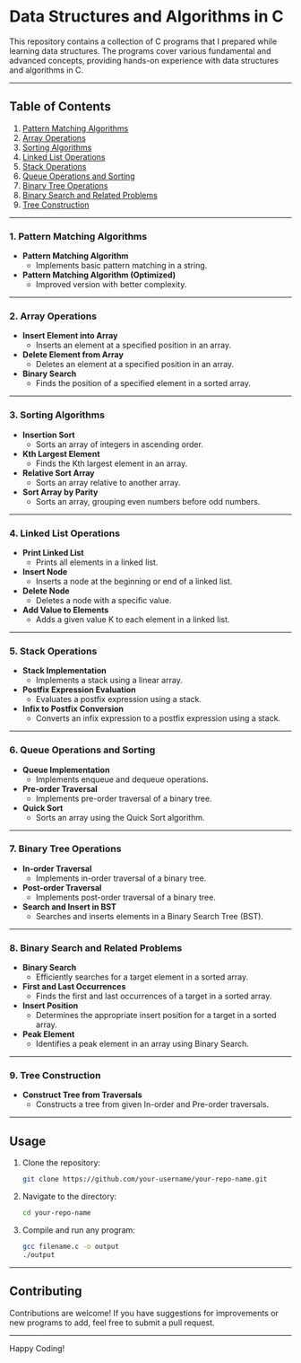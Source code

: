 # Data Structures and Algorithms in C

This repository contains a collection of C programs that I prepared while learning data structures. The programs cover various fundamental and advanced concepts, providing hands-on experience with data structures and algorithms in C.

---

## **Table of Contents**

1. [Pattern Matching Algorithms](#1-pattern-matching-algorithms)
2. [Array Operations](#2-array-operations)
3. [Sorting Algorithms](#3-sorting-algorithms)
4. [Linked List Operations](#4-linked-list-operations)
5. [Stack Operations](#5-stack-operations)
6. [Queue Operations and Sorting](#6-queue-operations-and-sorting)
7. [Binary Tree Operations](#7-binary-tree-operations)
8. [Binary Search and Related Problems](#8-binary-search-and-related-problems)
9. [Tree Construction](#9-tree-construction)

---

### **1. Pattern Matching Algorithms**

- **Pattern Matching Algorithm**
  - Implements basic pattern matching in a string.
- **Pattern Matching Algorithm (Optimized)**
  - Improved version with better complexity.

---

### **2. Array Operations**

- **Insert Element into Array**
  - Inserts an element at a specified position in an array.
- **Delete Element from Array**
  - Deletes an element at a specified position in an array.
- **Binary Search**
  - Finds the position of a specified element in a sorted array.

---

### **3. Sorting Algorithms**

- **Insertion Sort**
  - Sorts an array of integers in ascending order.
- **Kth Largest Element**
  - Finds the Kth largest element in an array.
- **Relative Sort Array**
  - Sorts an array relative to another array.
- **Sort Array by Parity**
  - Sorts an array, grouping even numbers before odd numbers.

---

### **4. Linked List Operations**

- **Print Linked List**
  - Prints all elements in a linked list.
- **Insert Node**
  - Inserts a node at the beginning or end of a linked list.
- **Delete Node**
  - Deletes a node with a specific value.
- **Add Value to Elements**
  - Adds a given value K to each element in a linked list.

---

### **5. Stack Operations**

- **Stack Implementation**
  - Implements a stack using a linear array.
- **Postfix Expression Evaluation**
  - Evaluates a postfix expression using a stack.
- **Infix to Postfix Conversion**
  - Converts an infix expression to a postfix expression using a stack.

---

### **6. Queue Operations and Sorting**

- **Queue Implementation**
  - Implements enqueue and dequeue operations.
- **Pre-order Traversal**
  - Implements pre-order traversal of a binary tree.
- **Quick Sort**
  - Sorts an array using the Quick Sort algorithm.

---

### **7. Binary Tree Operations**

- **In-order Traversal**
  - Implements in-order traversal of a binary tree.
- **Post-order Traversal**
  - Implements post-order traversal of a binary tree.
- **Search and Insert in BST**
  - Searches and inserts elements in a Binary Search Tree (BST).

---

### **8. Binary Search and Related Problems**

- **Binary Search**
  - Efficiently searches for a target element in a sorted array.
- **First and Last Occurrences**
  - Finds the first and last occurrences of a target in a sorted array.
- **Insert Position**
  - Determines the appropriate insert position for a target in a sorted array.
- **Peak Element**
  - Identifies a peak element in an array using Binary Search.

---

### **9. Tree Construction**

- **Construct Tree from Traversals**
  - Constructs a tree from given In-order and Pre-order traversals.

---

## **Usage**

1. Clone the repository:
   ```bash
   git clone https://github.com/your-username/your-repo-name.git
   ```

2. Navigate to the directory:
   ```bash
   cd your-repo-name
   ```

3. Compile and run any program:
   ```bash
   gcc filename.c -o output
   ./output
   ```

---

## **Contributing**

Contributions are welcome! If you have suggestions for improvements or new programs to add, feel free to submit a pull request.

---

Happy Coding!

